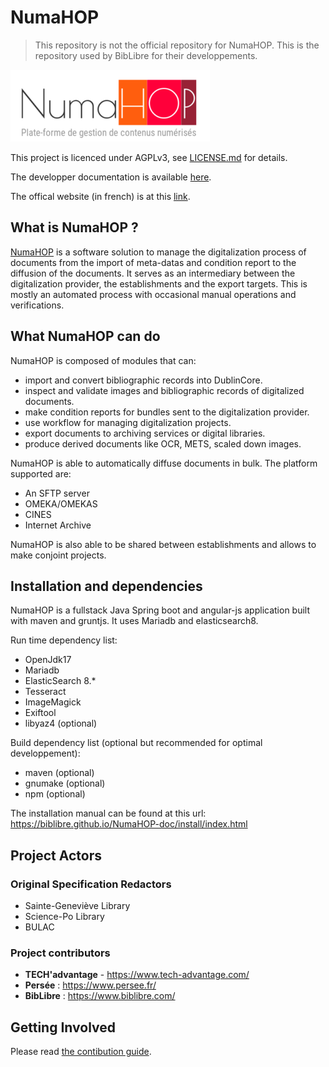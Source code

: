 # NumaHOP

> This repository is not the official repository for NumaHOP. This is the repository used by BibLibre for their developpements.

![NumaHOP Logo](./numahop_logo.png)

This project is licenced under AGPLv3, see [LICENSE.md](LICENSE) for details.

The developper documentation is available [here](https://biblibre.github.io/NumaHOP-doc/).

The offical website (in french) is at this [link](https://www.numahop.fr/).

## What is NumaHOP ?

[NumaHOP](https://www.numahop.fr/) is a software solution to manage the digitalization process of documents from the import of meta-datas and condition report to the diffusion of the documents. It serves as an intermediary between the digitalization provider, the establishments and the export targets. This is mostly an automated process with occasional manual operations and verifications.

## What NumaHOP can do

NumaHOP is composed of modules that can:
- import and convert bibliographic records into DublinCore.
- inspect and validate images and bibliographic records of digitalized documents.
- make condition reports for bundles sent to the digitalization provider.
- use workflow for managing digitalization projects.
- export documents to archiving services or digital libraries.
- produce derived documents like OCR, METS, scaled down images.

NumaHOP is able to automatically diffuse documents in bulk. The platform supported are:
- An SFTP server
- OMEKA/OMEKAS
- CINES
- Internet Archive

NumaHOP is also able to be shared between establishments and allows to make conjoint projects.

## Installation and dependencies

NumaHOP is a fullstack Java Spring boot and angular-js application built with maven and gruntjs.
It uses Mariadb and elasticsearch8.

Run time dependency list:
- OpenJdk17
- Mariadb 
- ElasticSearch 8.*
- Tesseract
- ImageMagick
- Exiftool
- libyaz4 (optional)

Build dependency list (optional but recommended for optimal developpement):
- maven (optional)
- gnumake (optional)
- npm (optional)

The installation manual can be found at this url: https://biblibre.github.io/NumaHOP-doc/install/index.html

## Project Actors

### Original Specification Redactors
- Sainte-Geneviève Library
- Science-Po Library
- BULAC

### Project contributors
- **TECH'advantage** - https://www.tech-advantage.com/
- **Persée** : https://www.persee.fr/
- **BibLibre** : https://www.biblibre.com/

## Getting Involved

Please read [the contibution guide](./CONTRIBUTING.md).
